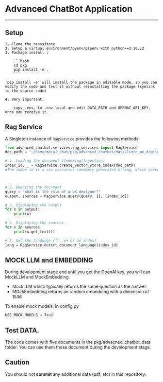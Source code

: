 # Advanced ChatBot Application
-----------------------------------------


## Setup

    1. Clone the repository
    2. Setup a virtual environment/pyenv/pipenv with python==3.10.12
    3. Package install :

        ```bash
        cd pkg
        pip install -e .
        ```
    
    'pip install -e' will install the package in editable mode, so you can modify the code and test it without reinstalling the package (symlink to the source code)
 
    4. Very important:

        copy .env. to .env.local and edit DATA_PATH and OPENAI_API_KEY, once you receive it.
    





## Rag Service

A Singleton instance of `RagService` provides the following methods:

```python
from advanced_chatbot.services.rag_services import RagService
doc_path = "~/home/me/ai_chat/pkg/advanced_chatbot/data/livre_ux_digital_design_lab_1.pdf"

# 1. Loading the document (Indexing/Ingestion)
index_id, _ = RagService.create_vector_store_index(doc_path)
#The index id is a six character randomly generated string, which serves as identifier of an indexed document.



# 2. Querying the document
query = "What is the role of a UX designer?"
output, sources = RagService.query(query, [], [index_id])

# 3. Displaying the output
for x in output:
    print(x)

# 4. Displaying the sources
for x in sources:
    print(x.get_text())

# 5. Get the language (fr, en of an index)
lang = RagService.detect_document_language(index_id)
```

## MOCK LLM and EMBEDDING

During development stage and until you get the OpenAI key, 
you will can  MockLLM and MockEmbedding.
- MockLLM which typically returns the same question as the answer.
- MOckEmbedding returns an random embedding with a dimensoin of 1536

To enable mock models, in config.py

```python [config.py]
USE_MOCK_MODELS = True
```


## Test DATA.
The code comes with five documents in the pkg/advacned_chatbot_data folder.
You can use them those document during the development stage.

## Caution
You should not **commit** any additional data (pdf, etc) in this repository.




